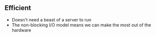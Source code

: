 ##  Efficient

* Doesn't need a beast of a server to run
* The non-blocking I/O model means we can make the most out of the hardware
